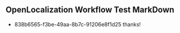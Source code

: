 ## OpenLocalization Workflow Test MarkDown
* 838b6565-f3be-49aa-8b7c-91206e8f1d25 thanks!

<!--HONumber=Jul16_HO4-->


